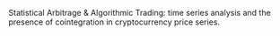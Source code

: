 Statistical Arbitrage & Algorithmic Trading: time series analysis and the presence of cointegration in cryptocurrency price series.
